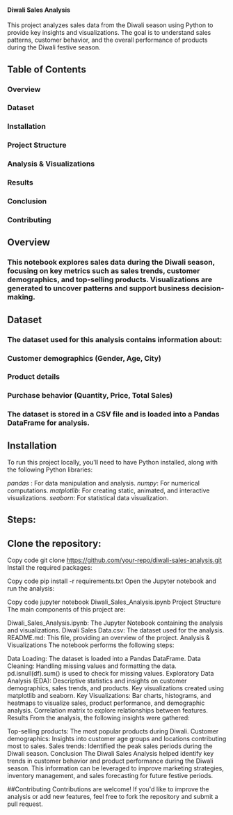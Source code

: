 #### **Diwali Sales Analysis**
This project analyzes sales data from the Diwali season using Python to provide key insights and visualizations. The goal is to understand sales patterns, customer behavior, and the overall performance of products during the Diwali festive season.

## Table of Contents
### Overview
### Dataset
### Installation
### Project Structure
### Analysis & Visualizations
### Results
### Conclusion
### Contributing


## Overview
### This notebook explores sales data during the Diwali season, focusing on key metrics such as sales trends, customer demographics, and top-selling products. Visualizations are generated to uncover patterns and support business decision-making.

## Dataset
### The dataset used for this analysis contains information about:

### Customer demographics (Gender, Age, City)
### Product details
### Purchase behavior (Quantity, Price, Total Sales)
### The dataset is stored in a CSV file and is loaded into a Pandas DataFrame for analysis.

## Installation
To run this project locally, you'll need to have Python installed, along with the following Python libraries:

*pandas* : For data manipulation and analysis.
*numpy*: For numerical computations.
*matplotlib*: For creating static, animated, and interactive visualizations.
*seaborn*: For statistical data visualization.

## Steps:
## Clone the repository:

Copy code
git clone https://github.com/your-repo/diwali-sales-analysis.git
Install the required packages:

Copy code
pip install -r requirements.txt
Open the Jupyter notebook and run the analysis:

Copy code
jupyter notebook Diwali_Sales_Analysis.ipynb
Project Structure
The main components of this project are:

Diwali_Sales_Analysis.ipynb: The Jupyter Notebook containing the analysis and visualizations.
Diwali Sales Data.csv: The dataset used for the analysis.
README.md: This file, providing an overview of the project.
Analysis & Visualizations
The notebook performs the following steps:

Data Loading: The dataset is loaded into a Pandas DataFrame.
Data Cleaning: Handling missing values and formatting the data.
pd.isnull(df).sum() is used to check for missing values.
Exploratory Data Analysis (EDA):
Descriptive statistics and insights on customer demographics, sales trends, and products.
Key visualizations created using matplotlib and seaborn.
Key Visualizations:
Bar charts, histograms, and heatmaps to visualize sales, product performance, and demographic analysis.
Correlation matrix to explore relationships between features.
Results
From the analysis, the following insights were gathered:

Top-selling products: The most popular products during Diwali.
Customer demographics: Insights into customer age groups and locations contributing most to sales.
Sales trends: Identified the peak sales periods during the Diwali season.
Conclusion
The Diwali Sales Analysis helped identify key trends in customer behavior and product performance during the Diwali season. This information can be leveraged to improve marketing strategies, inventory management, and sales forecasting for future festive periods.

##Contributing
Contributions are welcome! If you'd like to improve the analysis or add new features, feel free to fork the repository and submit a pull request.
